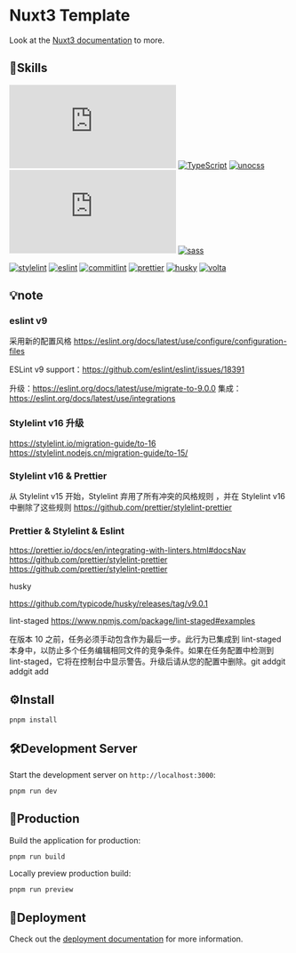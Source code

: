# Nuxt3 Template

Look at the [Nuxt3 documentation](https://nuxt.com/docs/getting-started/introduction) to more.

## 🌟Skills

[![Nuxt3](https://img.shields.io/badge/Nuxt3-^3.12.2-BrightGreen?style=for-the-badge&logo=Nuxt.js)](https://nuxt.com/)
[![TypeScript](https://img.shields.io/badge/TypeScript-latest-blue?style=for-the-badge&logo=TypeScript)](https://nuxt.com/)
[![unocss](https://img.shields.io/badge/unocss-^0.61.0-red?style=for-the-badge&logo=unocss)](https://unocss.dev/)
[![@nuxtjs/i18n](https://img.shields.io/badge/@nuxtjs/i18n-^8.3.1-BrightGreen?style=for-the-badge&logo=Nuxt.js)](https://nuxt.com/modules/i18n)
[![sass](https://img.shields.io/badge/sass-^1.77.6-pink?style=for-the-badge&logo=sass)](https://sass-lang.com/documentation/)

[![stylelint](https://img.shields.io/badge/stylelint-^16.6.1-blueviolet?style=for-the-badge&logo=stylelint)](https://stylelint.io/)
[![eslint](https://img.shields.io/badge/eslint-^9.6.0-blue?style=for-the-badge&logo=eslint)](https://eslint.org/docs/latest/)
[![commitlint](https://img.shields.io/badge/commitlint-^19.3.0-BrightGreen?style=for-the-badge&logo=commitlint)](https://commitlint.js.org/)
[![prettier](https://img.shields.io/badge/prettier-^3.3.2-yellow?style=for-the-badge&logo=prettier)](https://prettier.io/)
[![husky](https://img.shields.io/badge/husky-v9.0.1-BrightGreen?style=for-the-badge&logo=husky)](https://typicode.github.io/husky/)
[![volta](https://img.shields.io/badge/volta-v1.1.1-orange?style=for-the-badge&logo=volta)](https://docs.volta.sh/guide/getting-started)

## 💡note
### eslint v9 
采用新的配置风格
https://eslint.org/docs/latest/use/configure/configuration-files

ESLint v9 support：https://github.com/eslint/eslint/issues/18391

升级：https://eslint.org/docs/latest/use/migrate-to-9.0.0
集成：https://eslint.org/docs/latest/use/integrations


### Stylelint v16 升级
https://stylelint.io/migration-guide/to-16
https://stylelint.nodejs.cn/migration-guide/to-15/

### Stylelint v16 & Prettier
从 Stylelint v15 开始，Stylelint 弃用了所有冲突的风格规则 ，并在 Stylelint v16 中删除了这些规则
https://github.com/prettier/stylelint-prettier

### Prettier & Stylelint & Eslint
https://prettier.io/docs/en/integrating-with-linters.html#docsNav
https://github.com/prettier/stylelint-prettier
https://github.com/prettier/stylelint-prettier

husky

https://github.com/typicode/husky/releases/tag/v9.0.1

lint-staged
https://www.npmjs.com/package/lint-staged#examples

在版本 10 之前，任务必须手动包含作为最后一步。此行为已集成到 lint-staged 本身中，以防止多个任务编辑相同文件的竞争条件。如果在任务配置中检测到 lint-staged，它将在控制台中显示警告。升级后请从您的配置中删除。git addgit addgit add

## ⚙️Install

```bash
pnpm install
```

## 🛠️Development Server

Start the development server on `http://localhost:3000`:

```bash
pnpm run dev
```
## 📌Production

Build the application for production:

```bash
pnpm run build
```

Locally preview production build:

```bash
pnpm run preview
```

## 🚀Deployment
Check out the [deployment documentation](https://nuxt.com/docs/getting-started/deployment) for more information.
